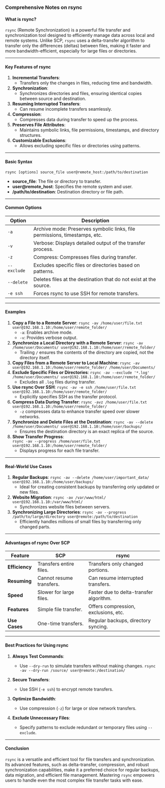 ### **Comprehensive Notes on rsync**
#### **What is rsync?**
`rsync` (Remote Synchronization) is a powerful file transfer and synchronization tool designed to efficiently manage data across local and remote systems. Unlike SCP, `rsync` uses a delta-transfer algorithm to transfer only the differences (deltas) between files, making it faster and more bandwidth-efficient, especially for large files or directories.

---
#### **Key Features of rsync**
1. **Incremental Transfers**:
    - Transfers only the changes in files, reducing time and bandwidth.
2. **Synchronization**:
    - Synchronizes directories and files, ensuring identical copies between source and destination.
3. **Resuming Interrupted Transfers**:
    - Can resume incomplete transfers seamlessly.
4. **Compression**:
    - Compresses data during transfer to speed up the process.
5. **Preserves File Attributes**:
    - Maintains symbolic links, file permissions, timestamps, and directory structures.
6. **Customizable Exclusions**:
    - Allows excluding specific files or directories using patterns.

---
#### **Basic Syntax**
`rsync [options] source_file user@remote_host:/path/to/destination`

- **source_file**: The file or directory to transfer.
- **user@remote_host**: Specifies the remote system and user.
- **/path/to/destination**: Destination directory or file path.

---

#### **Common Options**

|Option|Description|
|---|---|
|`-a`|Archive mode: Preserves symbolic links, file permissions, timestamps, etc.|
|`-v`|Verbose: Displays detailed output of the transfer process.|
|`-z`|Compress: Compresses files during transfer.|
|`--exclude`|Excludes specific files or directories based on patterns.|
|`--delete`|Deletes files at the destination that do not exist at the source.|
|`-e ssh`|Forces rsync to use SSH for remote transfers.|

---

#### **Examples**
1. **Copy a File to a Remote Server**:
    `rsync -av /home/user/file.txt user@192.168.1.10:/home/user/remote_folder/`
    - `-a`: Enables archive mode.
    - `-v`: Provides verbose output.
2. **Synchronize a Local Directory with a Remote Server**:
    `rsync -av /home/user/Documents/ user@192.168.1.10:/home/user/remote_folder/`
    - Trailing `/` ensures the contents of the directory are copied, not the directory itself.
3. **Copy Files from a Remote Server to Local Machine**:
    `rsync -av user@192.168.1.10:/home/user/remote_folder/ /home/user/Documents/`
4. **Exclude Specific Files or Directories**:
    `rsync -av --exclude '*.log' /home/user/Documents/ user@192.168.1.10:/home/user/remote_folder/`
    - Excludes all `.log` files during transfer.
5. **Use rsync Over SSH**:
    `rsync -av -e ssh /home/user/file.txt user@192.168.1.10:/home/user/remote_folder/`
    - Explicitly specifies SSH as the transfer protocol.
6. **Compress Data During Transfer**:
    `rsync -avz /home/user/file.txt user@192.168.1.10:/home/user/remote_folder/`
    - `-z` compresses data to enhance transfer speed over slower networks.
7. **Synchronize and Delete Files at the Destination**:
    `rsync -av --delete /home/user/Documents/ user@192.168.1.10:/home/user/backups/`
    - Ensures the destination directory is an exact replica of the source.
8. **Show Transfer Progress**:    
    `rsync -av --progress /home/user/file.txt user@192.168.1.10:/home/user/remote_folder/`
    - Displays progress for each file transfer.

---

#### **Real-World Use Cases**
1. **Regular Backups**:
    `rsync -av --delete /home/user/important_data/ user@192.168.1.10:/home/user/backups/`
    - Ideal for creating consistent backups by transferring only updated or new files.
2. **Website Migration**:
    `rsync -av /var/www/html/ user@192.168.1.10:/var/www/html/`
    - Synchronizes website files between servers.
3. **Synchronizing Large Directories**:
    `rsync -av --progress /path/to/large/directory user@remote:/path/to/destination`
    - Efficiently handles millions of small files by transferring only changed parts.

---

#### **Advantages of rsync Over SCP**

| Feature        | SCP                      | rsync                                   |
| -------------- | ------------------------ | --------------------------------------- |
| **Efficiency** | Transfers entire files.  | Transfers only changed portions.        |
| **Resuming**   | Cannot resume transfers. | Can resume interrupted transfers.       |
| **Speed**      | Slower for large files.  | Faster due to delta-transfer algorithm. |
| **Features**   | Simple file transfer.    | Offers compression, exclusions, etc.    |
| **Use Cases**  | One-time transfers.      | Regular backups, directory syncing.     |

---

#### **Best Practices for Using rsync**
1. **Always Test Commands**:
    - Use `--dry-run` to simulate transfers without making changes.
        `rsync -av --dry-run /source/ user@remote:/destination/`
        
2. **Secure Transfers**:
    - Use SSH (`-e ssh`) to encrypt remote transfers.
3. **Optimize Bandwidth**:
    - Use compression (`-z`) for large or slow network transfers.
4. **Exclude Unnecessary Files**:
    - Specify patterns to exclude redundant or temporary files using `--exclude`.

---

#### **Conclusion**
`rsync` is a versatile and efficient tool for file transfers and synchronization. Its advanced features, such as delta-transfer, compression, and robust synchronization capabilities, make it a preferred choice for regular backups, data migration, and efficient file management. Mastering `rsync` empowers users to handle even the most complex file transfer tasks with ease.